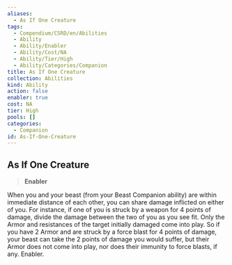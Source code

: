 ```yaml
---
aliases:
  - As If One Creature
tags:
  - Compendium/CSRD/en/Abilities
  - Ability
  - Ability/Enabler
  - Ability/Cost/NA
  - Ability/Tier/High
  - Ability/Categories/Companion
title: As If One Creature
collection: Abilities
kind: Ability
action: false
enabler: true
cost: NA
tier: High
pools: []
categories:
  - Companion
id: As-If-One-Creature
---
```

## As If One Creature    
>**Enabler**  
    
When you and your beast (from your Beast Companion ability) are within immediate distance of each other, you can share damage inflicted on either of you. For instance, if one of you is struck by a weapon for 4 points of damage, divide the damage between the two of you as you see fit. Only the Armor and resistances of the target initially damaged come into play. So if you have 2 Armor and are struck by a force blast for 4 points of damage, your beast can take the 2 points of damage you would suffer, but their Armor does not come into play, nor does their immunity to force blasts, if any. Enabler.
